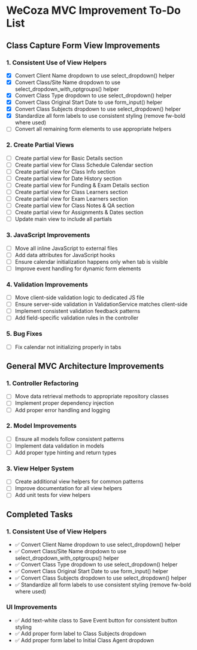 # WeCoza MVC Improvement To-Do List

## Class Capture Form View Improvements

### 1. Consistent Use of View Helpers
- [x] Convert Client Name dropdown to use select_dropdown() helper
- [x] Convert Class/Site Name dropdown to use select_dropdown_with_optgroups() helper
- [x] Convert Class Type dropdown to use select_dropdown() helper
- [x] Convert Class Original Start Date to use form_input() helper
- [x] Convert Class Subjects dropdown to use select_dropdown() helper
- [x] Standardize all form labels to use consistent styling (remove fw-bold where used)
- [ ] Convert all remaining form elements to use appropriate helpers

### 2. Create Partial Views
- [ ] Create partial view for Basic Details section
- [ ] Create partial view for Class Schedule Calendar section
- [ ] Create partial view for Class Info section
- [ ] Create partial view for Date History section
- [ ] Create partial view for Funding & Exam Details section
- [ ] Create partial view for Class Learners section
- [ ] Create partial view for Exam Learners section
- [ ] Create partial view for Class Notes & QA section
- [ ] Create partial view for Assignments & Dates section
- [ ] Update main view to include all partials

### 3. JavaScript Improvements
- [ ] Move all inline JavaScript to external files
- [ ] Add data attributes for JavaScript hooks
- [ ] Ensure calendar initialization happens only when tab is visible
- [ ] Improve event handling for dynamic form elements

### 4. Validation Improvements
- [ ] Move client-side validation logic to dedicated JS file
- [ ] Ensure server-side validation in ValidationService matches client-side
- [ ] Implement consistent validation feedback patterns
- [ ] Add field-specific validation rules in the controller

### 5. Bug Fixes
- [ ] Fix calendar not initializing properly in tabs

## General MVC Architecture Improvements

### 1. Controller Refactoring
- [ ] Move data retrieval methods to appropriate repository classes
- [ ] Implement proper dependency injection
- [ ] Add proper error handling and logging

### 2. Model Improvements
- [ ] Ensure all models follow consistent patterns
- [ ] Implement data validation in models
- [ ] Add proper type hinting and return types

### 3. View Helper System
- [ ] Create additional view helpers for common patterns
- [ ] Improve documentation for all view helpers
- [ ] Add unit tests for view helpers

## Completed Tasks

### 1. Consistent Use of View Helpers
- ✅ Convert Client Name dropdown to use select_dropdown() helper
- ✅ Convert Class/Site Name dropdown to use select_dropdown_with_optgroups() helper
- ✅ Convert Class Type dropdown to use select_dropdown() helper
- ✅ Convert Class Original Start Date to use form_input() helper
- ✅ Convert Class Subjects dropdown to use select_dropdown() helper
- ✅ Standardize all form labels to use consistent styling (remove fw-bold where used)

### UI Improvements
- ✅ Add text-white class to Save Event button for consistent button styling
- ✅ Add proper form label to Class Subjects dropdown
- ✅ Add proper form label to Initial Class Agent dropdown

